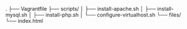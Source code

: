 .
├── Vagrantfile
├── scripts/
│   ├── install-apache.sh
│   ├── install-mysql.sh
│   ├── install-php.sh
│   └── configure-virtualhost.sh
└── files/
    └── index.html